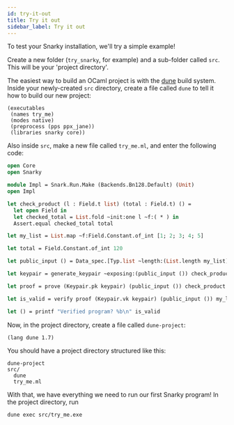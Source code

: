 ```yaml
---
id: try-it-out
title: Try it out
sidebar_label: Try it out
---
```


To test your Snarky installation, we'll try a simple example!

Create a new folder (`try_snarky`, for example) and a sub-folder called `src`.
This will be your 'project directory'.

The easiest way to build an OCaml project is with the
[dune](https://dune.build/) build system. Inside your newly-created `src`
directory, create a file called `dune` to tell it how to build our new project:
```dune
(executables
 (names try_me)
 (modes native)
 (preprocess (pps ppx_jane))
 (libraries snarky core))
```

Also inside `src`, make a new file called `try_me.ml`, and enter the following code:
```ocaml
open Core
open Snarky

module Impl = Snark.Run.Make (Backends.Bn128.Default) (Unit)
open Impl

let check_product (l : Field.t list) (total : Field.t) () =
  let open Field in
  let checked_total = List.fold ~init:one l ~f:( * ) in
  Assert.equal checked_total total

let my_list = List.map ~f:Field.Constant.of_int [1; 2; 3; 4; 5]

let total = Field.Constant.of_int 120

let public_input () = Data_spec.[Typ.list ~length:(List.length my_list) Field.typ; Field.typ]

let keypair = generate_keypair ~exposing:(public_input ()) check_product

let proof = prove (Keypair.pk keypair) (public_input ()) check_product () my_list total

let is_valid = verify proof (Keypair.vk keypair) (public_input ()) my_list total

let () = printf "Verified program? %b\n" is_valid
```

Now, in the project directory, create a file called `dune-project`:
```
(lang dune 1.7)
```

You should have a project directory structured like this:
```
dune-project
src/
  dune
  try_me.ml
```

With that, we have everything we need to run our first Snarky program! In the
project directory, run
```sh
dune exec src/try_me.exe
```
